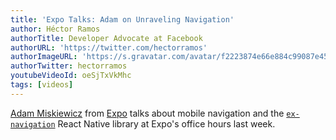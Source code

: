 ```yaml
---
title: 'Expo Talks: Adam on Unraveling Navigation'
author: Héctor Ramos
authorTitle: Developer Advocate at Facebook
authorURL: 'https://twitter.com/hectorramos'
authorImageURL: 'https://s.gravatar.com/avatar/f2223874e66e884c99087e452501f2da?s=128'
authorTwitter: hectorramos
youtubeVideoId: oeSjTxVkMhc
tags: [videos]
---
```


[Adam Miskiewicz](https://twitter.com/skevy) from [Expo](https://expo.io/) talks about mobile navigation and the [`ex-navigation`](https://github.com/exponent/ex-navigation) React Native library at Expo's office hours last week.
